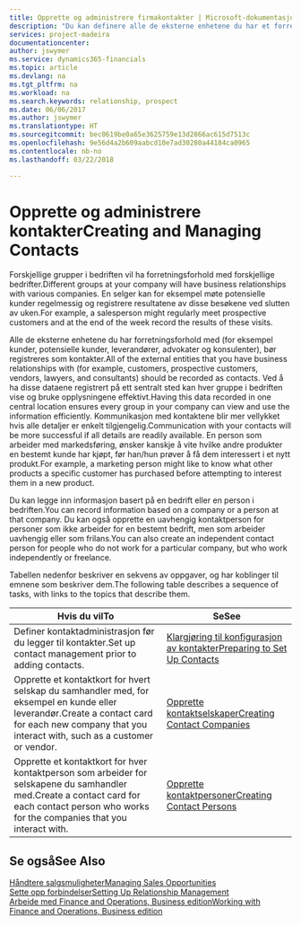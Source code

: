 ```yaml
---
title: Opprette og administrere firmakontakter | Microsoft-dokumentasjon
description: "Du kan definere alle de eksterne enhetene du har et forretningsforhold til (for eksempel prospekter, kunder, leverandører og konsulenter), som kontakter."
services: project-madeira
documentationcenter: 
author: jswymer
ms.service: dynamics365-financials
ms.topic: article
ms.devlang: na
ms.tgt_pltfrm: na
ms.workload: na
ms.search.keywords: relationship, prospect
ms.date: 06/06/2017
ms.author: jswymer
ms.translationtype: HT
ms.sourcegitcommit: bec0619be0a65e3625759e13d2866ac615d7513c
ms.openlocfilehash: 9e56d4a2b609aabcd10e7ad30280a44184ca0965
ms.contentlocale: nb-no
ms.lasthandoff: 03/22/2018

---
```

# <a name="creating-and-managing-contacts"></a><span data-ttu-id="4b780-103">Opprette og administrere kontakter</span><span class="sxs-lookup"><span data-stu-id="4b780-103">Creating and Managing Contacts</span></span>
<span data-ttu-id="4b780-104">Forskjellige grupper i bedriften vil ha forretningsforhold med forskjellige bedrifter.</span><span class="sxs-lookup"><span data-stu-id="4b780-104">Different groups at your company will have business relationships with various companies.</span></span> <span data-ttu-id="4b780-105">En selger kan for eksempel møte potensielle kunder regelmessig og registrere resultatene av disse besøkene ved slutten av uken.</span><span class="sxs-lookup"><span data-stu-id="4b780-105">For example, a salesperson might regularly meet prospective customers and at the end of the week record the results of these visits.</span></span>

<span data-ttu-id="4b780-106">Alle de eksterne enhetene du har forretningsforhold med (for eksempel kunder, potensielle kunder, leverandører, advokater og konsulenter), bør registreres som kontakter.</span><span class="sxs-lookup"><span data-stu-id="4b780-106">All of the external entities that you have business relationships with (for example, customers, prospective customers, vendors, lawyers, and consultants) should be recorded as contacts.</span></span> <span data-ttu-id="4b780-107">Ved å ha disse dataene registrert på ett sentralt sted kan hver gruppe i bedriften vise og bruke opplysningene effektivt.</span><span class="sxs-lookup"><span data-stu-id="4b780-107">Having this data recorded in one central location ensures every group in your company can view and use the information efficiently.</span></span> <span data-ttu-id="4b780-108">Kommunikasjon med kontaktene blir mer vellykket hvis alle detaljer er enkelt tilgjengelig.</span><span class="sxs-lookup"><span data-stu-id="4b780-108">Communication with your contacts will be more successful if all details are readily available.</span></span> <span data-ttu-id="4b780-109">En person som arbeider med markedsføring, ønsker kanskje å vite hvilke andre produkter en bestemt kunde har kjøpt, før han/hun prøver å få dem interessert i et nytt produkt.</span><span class="sxs-lookup"><span data-stu-id="4b780-109">For example, a marketing person might like to know what other products a specific customer has purchased before attempting to interest them in a new product.</span></span>

<span data-ttu-id="4b780-110">Du kan legge inn informasjon basert på en bedrift eller en person i bedriften.</span><span class="sxs-lookup"><span data-stu-id="4b780-110">You can record information based on a company or a person at that company.</span></span> <span data-ttu-id="4b780-111">Du kan også opprette en uavhengig kontaktperson for personer som ikke arbeider for en bestemt bedrift, men som arbeider uavhengig eller som frilans.</span><span class="sxs-lookup"><span data-stu-id="4b780-111">You can also create an independent contact person for people who do not work for a particular company, but who work independently or freelance.</span></span>

<span data-ttu-id="4b780-112">Tabellen nedenfor beskriver en sekvens av oppgaver, og har koblinger til emnene som beskriver dem.</span><span class="sxs-lookup"><span data-stu-id="4b780-112">The following table describes a sequence of tasks, with links to the topics that describe them.</span></span>

| <span data-ttu-id="4b780-113">Hvis du vil</span><span class="sxs-lookup"><span data-stu-id="4b780-113">To</span></span> | <span data-ttu-id="4b780-114">Se</span><span class="sxs-lookup"><span data-stu-id="4b780-114">See</span></span> |
| --- | --- |
| <span data-ttu-id="4b780-115">Definer kontaktadministrasjon før du legger til kontakter.</span><span class="sxs-lookup"><span data-stu-id="4b780-115">Set up contact management prior to adding contacts.</span></span> |[<span data-ttu-id="4b780-116">Klargjøring til konfigurasjon av kontakter</span><span class="sxs-lookup"><span data-stu-id="4b780-116">Preparing to Set Up Contacts</span></span>](marketing-setup-contacts.md) |
| <span data-ttu-id="4b780-117">Opprette et kontaktkort for hvert selskap du samhandler med, for eksempel en kunde eller leverandør.</span><span class="sxs-lookup"><span data-stu-id="4b780-117">Create a contact card for each new company that you interact with, such as a customer or vendor.</span></span> |[<span data-ttu-id="4b780-118">Opprette kontaktselskaper</span><span class="sxs-lookup"><span data-stu-id="4b780-118">Creating Contact Companies</span></span>](marketing-create-contact-companies.md) |
| <span data-ttu-id="4b780-119">Opprette et kontaktkort for hver kontaktperson som arbeider for selskapene du samhandler med.</span><span class="sxs-lookup"><span data-stu-id="4b780-119">Create a contact card for each contact person who works for the companies that you interact with.</span></span> |[<span data-ttu-id="4b780-120">Opprette kontaktpersoner</span><span class="sxs-lookup"><span data-stu-id="4b780-120">Creating Contact Persons</span></span>](marketing-create-contact-persons.md) |

## <a name="see-also"></a><span data-ttu-id="4b780-121">Se også</span><span class="sxs-lookup"><span data-stu-id="4b780-121">See Also</span></span>
[<span data-ttu-id="4b780-122">Håndtere salgsmuligheter</span><span class="sxs-lookup"><span data-stu-id="4b780-122">Managing Sales Opportunities</span></span>](marketing-manage-sales-opportunities.md)  
[<span data-ttu-id="4b780-123">Sette opp forbindelser</span><span class="sxs-lookup"><span data-stu-id="4b780-123">Setting Up Relationship Management</span></span>](marketing-setup-marketing.md)  
[<span data-ttu-id="4b780-124">Arbeide med Finance and Operations, Business edition</span><span class="sxs-lookup"><span data-stu-id="4b780-124">Working with Finance and Operations, Business edition</span></span>](ui-work-product.md)  

